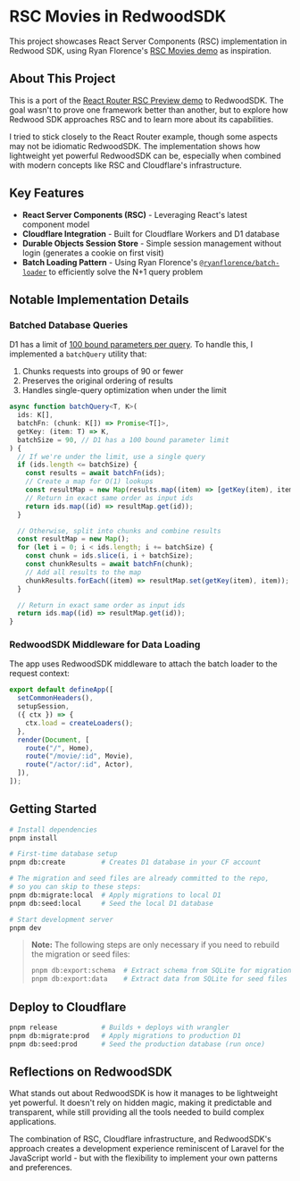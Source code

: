 # RSC Movies in RedwoodSDK

This project showcases React Server Components (RSC) implementation in Redwood SDK, using Ryan Florence's [RSC Movies demo](https://github.com/ryanflorence/rsc-movies) as inspiration.

## About This Project

This is a port of the [React Router RSC Preview demo](https://remix.run/blog/rsc-preview) to RedwoodSDK. The goal wasn't to prove one framework better than another, but to explore how Redwood SDK approaches RSC and to learn more about its capabilities.

I tried to stick closely to the React Router example, though some aspects may not be idiomatic RedwoodSDK. The implementation shows how lightweight yet powerful RedwoodSDK can be, especially when combined with modern concepts like RSC and Cloudflare's infrastructure.

## Key Features

- **React Server Components (RSC)** - Leveraging React's latest component model
- **Cloudflare Integration** - Built for Cloudflare Workers and D1 database
- **Durable Objects Session Store** - Simple session management without login (generates a cookie on first visit)
- **Batch Loading Pattern** - Using Ryan Florence's [`@ryanflorence/batch-loader`](https://github.com/ryanflorence/batch-loader) to efficiently solve the N+1
  query problem

## Notable Implementation Details

### Batched Database Queries

D1 has a limit of [100 bound parameters per query](https://developers.cloudflare.com/d1/platform/limits/). To handle this, I implemented a `batchQuery` utility that:

1. Chunks requests into groups of 90 or fewer
2. Preserves the original ordering of results
3. Handles single-query optimization when under the limit

```ts
async function batchQuery<T, K>(
  ids: K[],
  batchFn: (chunk: K[]) => Promise<T[]>,
  getKey: (item: T) => K,
  batchSize = 90, // D1 has a 100 bound parameter limit
) {
  // If we're under the limit, use a single query
  if (ids.length <= batchSize) {
    const results = await batchFn(ids);
    // Create a map for O(1) lookups
    const resultMap = new Map(results.map((item) => [getKey(item), item]));
    // Return in exact same order as input ids
    return ids.map((id) => resultMap.get(id));
  }

  // Otherwise, split into chunks and combine results
  const resultMap = new Map();
  for (let i = 0; i < ids.length; i += batchSize) {
    const chunk = ids.slice(i, i + batchSize);
    const chunkResults = await batchFn(chunk);
    // Add all results to the map
    chunkResults.forEach((item) => resultMap.set(getKey(item), item));
  }

  // Return in exact same order as input ids
  return ids.map((id) => resultMap.get(id));
}
```

### RedwoodSDK Middleware for Data Loading

The app uses RedwoodSDK middleware to attach the batch loader to the request context:

```ts
export default defineApp([
  setCommonHeaders(),
  setupSession,
  ({ ctx }) => {
    ctx.load = createLoaders();
  },
  render(Document, [
    route("/", Home),
    route("/movie/:id", Movie),
    route("/actor/:id", Actor),
  ]),
]);
```

## Getting Started

```bash
# Install dependencies
pnpm install

# First-time database setup
pnpm db:create         # Creates D1 database in your CF account

# The migration and seed files are already committed to the repo,
# so you can skip to these steps:
pnpm db:migrate:local  # Apply migrations to local D1
pnpm db:seed:local     # Seed the local D1 database

# Start development server
pnpm dev
```

> **Note:** The following steps are only necessary if you need to rebuild the migration or seed files:
>
> ```bash
> pnpm db:export:schema  # Extract schema from SQLite for migrations
> pnpm db:export:data    # Extract data from SQLite for seed files
> ```

## Deploy to Cloudflare

```bash
pnpm release           # Builds + deploys with wrangler
pnpm db:migrate:prod   # Apply migrations to production D1
pnpm db:seed:prod      # Seed the production database (run once)
```

## Reflections on RedwoodSDK

What stands out about RedwoodSDK is how it manages to be lightweight yet powerful. It doesn't rely on hidden magic, making it predictable and transparent, while still providing all the tools needed to build complex applications.

The combination of RSC, Cloudflare infrastructure, and RedwoodSDK's approach creates a development experience reminiscent of Laravel for the JavaScript world - but with the flexibility to implement your own patterns and preferences.
